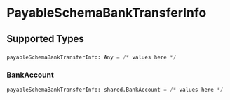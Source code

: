 # PayableSchemaBankTransferInfo


## Supported Types

### 

```python
payableSchemaBankTransferInfo: Any = /* values here */
```

### BankAccount

```python
payableSchemaBankTransferInfo: shared.BankAccount = /* values here */
```

